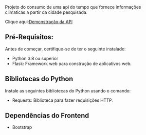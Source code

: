 Projeto do consumo de uma api do tempo que fornece informações climaticas a partir da cidade pesquisada.



Clique aqui:[Demonstração da API](https://www.youtube.com/watch?v=LdB8BTlCQGA)

## Pré-Requisitos:

Antes de começar, certifique-se de ter o seguinte instalado:

- Python 3.8 ou superior
- Flask: Framework web para construção de aplicativos web.

## Bibliotecas do Python

Instale as seguintes bibliotecas do Python usando o comando:



- Requests: Biblioteca para fazer requisições HTTP.

## Dependências do Frontend

 - Bootstrap

